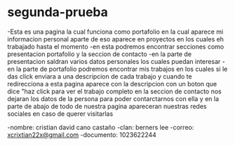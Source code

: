 # segunda-prueba
-Esta es una pagina la cual funciona como portafolio en la cual aparece mi informacion personal aparte de eso aparece en proyectos en los cuales eh trabajado hasta el momento
-en esta podremos encontrar secciones como presentacion portafolio y la seccion de contacto
-en la parte de presentacion saldran varios datos personales los cuales puedan interesar 
-en la parte de portafolio podremos encontrar mis trabajos en los cuales si le das click enviara a una descripcion de cada trabajo y cuando te redirecciona a esta pagina aparece con la descripcion con un boton que dice "haz click para ver el trabajo completo en la seccion de contacto nos dejaran los datos de la persona para poder contarctarnos con ella y en la parte de abajo de todo de nuestra pagina apareceran nuestras redes sociales en caso de querer visitarlas

-nombre: cristian david cano castaño 
-clan: berners lee 
-correo: xcrixtian22x@gmail.com 
-documento: 1023622244
